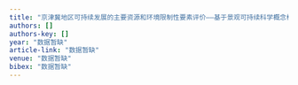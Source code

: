 ```yaml
---
title: "京津冀地区可持续发展的主要资源和环境限制性要素评价——基于景观可持续科学概念框架"
authors: []
authors-key: []
year: "数据暂缺"
article-link: "数据暂缺"
venue: "数据暂缺"
bibex: "数据暂缺"
---
```

